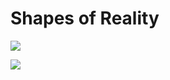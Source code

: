 # Shapes of Reality


![](https://i.imgur.com/MWAG8en.jpg)

![](https://i.imgur.com/rp4O3Du.jpg)



